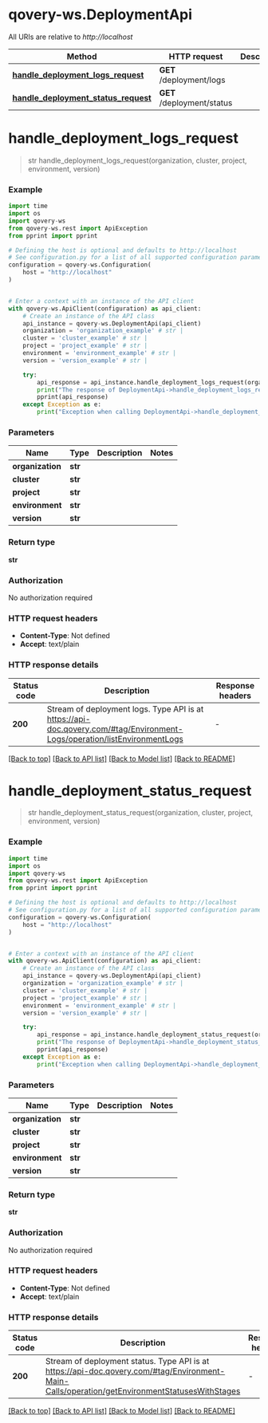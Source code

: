 # qovery-ws.DeploymentApi

All URIs are relative to *http://localhost*

Method | HTTP request | Description
------------- | ------------- | -------------
[**handle_deployment_logs_request**](DeploymentApi.md#handle_deployment_logs_request) | **GET** /deployment/logs | 
[**handle_deployment_status_request**](DeploymentApi.md#handle_deployment_status_request) | **GET** /deployment/status | 


# **handle_deployment_logs_request**
> str handle_deployment_logs_request(organization, cluster, project, environment, version)



### Example

```python
import time
import os
import qovery-ws
from qovery-ws.rest import ApiException
from pprint import pprint

# Defining the host is optional and defaults to http://localhost
# See configuration.py for a list of all supported configuration parameters.
configuration = qovery-ws.Configuration(
    host = "http://localhost"
)


# Enter a context with an instance of the API client
with qovery-ws.ApiClient(configuration) as api_client:
    # Create an instance of the API class
    api_instance = qovery-ws.DeploymentApi(api_client)
    organization = 'organization_example' # str | 
    cluster = 'cluster_example' # str | 
    project = 'project_example' # str | 
    environment = 'environment_example' # str | 
    version = 'version_example' # str | 

    try:
        api_response = api_instance.handle_deployment_logs_request(organization, cluster, project, environment, version)
        print("The response of DeploymentApi->handle_deployment_logs_request:\n")
        pprint(api_response)
    except Exception as e:
        print("Exception when calling DeploymentApi->handle_deployment_logs_request: %s\n" % e)
```



### Parameters

Name | Type | Description  | Notes
------------- | ------------- | ------------- | -------------
 **organization** | **str**|  | 
 **cluster** | **str**|  | 
 **project** | **str**|  | 
 **environment** | **str**|  | 
 **version** | **str**|  | 

### Return type

**str**

### Authorization

No authorization required

### HTTP request headers

 - **Content-Type**: Not defined
 - **Accept**: text/plain

### HTTP response details
| Status code | Description | Response headers |
|-------------|-------------|------------------|
**200** | Stream of deployment logs. Type API is at https://api-doc.qovery.com/#tag/Environment-Logs/operation/listEnvironmentLogs |  -  |

[[Back to top]](#) [[Back to API list]](../README.md#documentation-for-api-endpoints) [[Back to Model list]](../README.md#documentation-for-models) [[Back to README]](../README.md)

# **handle_deployment_status_request**
> str handle_deployment_status_request(organization, cluster, project, environment, version)



### Example

```python
import time
import os
import qovery-ws
from qovery-ws.rest import ApiException
from pprint import pprint

# Defining the host is optional and defaults to http://localhost
# See configuration.py for a list of all supported configuration parameters.
configuration = qovery-ws.Configuration(
    host = "http://localhost"
)


# Enter a context with an instance of the API client
with qovery-ws.ApiClient(configuration) as api_client:
    # Create an instance of the API class
    api_instance = qovery-ws.DeploymentApi(api_client)
    organization = 'organization_example' # str | 
    cluster = 'cluster_example' # str | 
    project = 'project_example' # str | 
    environment = 'environment_example' # str | 
    version = 'version_example' # str | 

    try:
        api_response = api_instance.handle_deployment_status_request(organization, cluster, project, environment, version)
        print("The response of DeploymentApi->handle_deployment_status_request:\n")
        pprint(api_response)
    except Exception as e:
        print("Exception when calling DeploymentApi->handle_deployment_status_request: %s\n" % e)
```



### Parameters

Name | Type | Description  | Notes
------------- | ------------- | ------------- | -------------
 **organization** | **str**|  | 
 **cluster** | **str**|  | 
 **project** | **str**|  | 
 **environment** | **str**|  | 
 **version** | **str**|  | 

### Return type

**str**

### Authorization

No authorization required

### HTTP request headers

 - **Content-Type**: Not defined
 - **Accept**: text/plain

### HTTP response details
| Status code | Description | Response headers |
|-------------|-------------|------------------|
**200** | Stream of deployment status. Type API is at https://api-doc.qovery.com/#tag/Environment-Main-Calls/operation/getEnvironmentStatusesWithStages |  -  |

[[Back to top]](#) [[Back to API list]](../README.md#documentation-for-api-endpoints) [[Back to Model list]](../README.md#documentation-for-models) [[Back to README]](../README.md)

